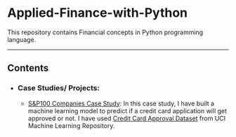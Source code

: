 # Applied-Finance-with-Python

This repository contains Financial concepts in Python programming language.

-------------------------------------------------------------------------------------------------

## Contents 
  - ### Case Studies/ Projects:
    * [S&P100 Companies Case Study](https://github.com/Ravjot03/S-P100_Companies_CaseStudy):
    In this case study, I have built a machine learning model to predict if a credit card application will get approved or not. I have used [Credit Card Approval Dataset](https://github.com/Ravjot03/S-P100_Companies_CaseStudy/tree/main/Datasets) from UCI Machine Learning Repository. 
